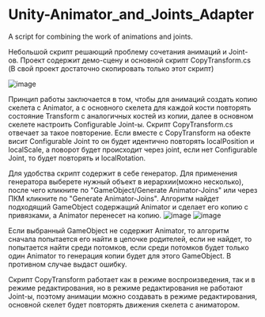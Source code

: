 # Unity-Animator_and_Joints_Adapter
A script for combining the work of animations and joints.

Небольшой скрипт решающий проблему сочетания анимаций и Joint-ов. Проект содержит демо-сцену и основной скрипт CopyTransform.cs (В свой проект достаточно скопировать только этот скрипт)

![image](https://user-images.githubusercontent.com/99481254/183257657-909410db-04cb-4bab-ae1e-3213ea4575d6.png)

Принцип работы заключается в том, чтобы для анимаций создать копию скелета с Animator, а с основного скелета для каждой кости повторять состояние Transform с аналогичных костей из копии, далее в основном скелете настроить Configurable Joint-ы. Скрипт CopyTransform.cs отвечает за такое повторение. Если вместе с CopyTransform на обекте висит Configurable Joint то он будет идентично повторять localPosition и localScale, а поворот будет происходит через joint, если нет Configurable Joint, то будет повторять и localRotation.

Для удобства скрипт содержит в себе генератор. Для применения генератора выберете нужный объект в иерархии(можно несколько), после чего кликните по "GameObject/Generate Animator-Joins" или через ПКМ кликните по "Generate Animator-Joins". Алгоритм найдет подходящий GameObject содержащий Animator и сделает его копию с привязками, а Animator перенесет на копию. 
![image](https://user-images.githubusercontent.com/99481254/183141213-cfe5f285-d1af-4455-9d16-21e0bbe79d27.png)
![image](https://user-images.githubusercontent.com/99481254/183141297-c7a03d7a-6ab7-4770-b0ce-5918622cf2f7.png)

Если выбранный GameObject не содержит Animator, то алгоритм сначала попытается его найти в цепочке родителей, если не найдет, то попытается найти среди потомков, если среди потомков будет только один Animator то генерация копии будет для этого GameObject. В противном случае выдаст ошибку.

Скрипт CopyTransform работает как в режиме воспроизведения, так и в режиме редактирования, но в режиме редактирования не работают Joint-ы, поэтому анимации можно создавать в режиме редактирования, основной скелет будет повторять движения скелета с аниматором.
